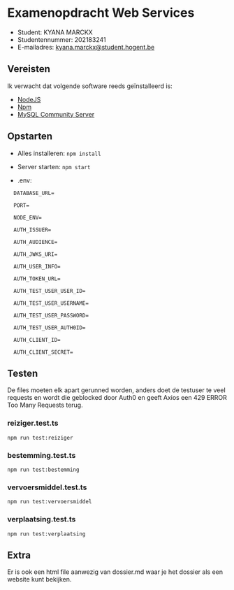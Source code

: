 # Examenopdracht Web Services

- Student: KYANA MARCKX
- Studentennummer: 202183241
- E-mailadres: kyana.marckx@student.hogent.be

## Vereisten

Ik verwacht dat volgende software reeds geïnstalleerd is:

- [NodeJS](https://nodejs.org)
- [Npm](https://www.npmjs.com)
- [MySQL Community Server](https://dev.mysql.com/downloads/mysql/)


## Opstarten

- Alles installeren: `npm install`

- Server starten: `npm start`

- .env: 
```  
  DATABASE_URL=

  PORT=

  NODE_ENV=

  AUTH_ISSUER=

  AUTH_AUDIENCE=

  AUTH_JWKS_URI=

  AUTH_USER_INFO=

  AUTH_TOKEN_URL=

  AUTH_TEST_USER_USER_ID=

  AUTH_TEST_USER_USERNAME=

  AUTH_TEST_USER_PASSWORD=

  AUTH_TEST_USER_AUTH0ID=

  AUTH_CLIENT_ID=

  AUTH_CLIENT_SECRET=
```

## Testen

De files moeten elk apart gerunned worden, anders doet de testuser te veel requests en wordt die geblocked door Auth0 en geeft Axios een 429 ERROR Too Many Requests terug.

### reiziger.test.ts

`npm run test:reiziger`

### bestemming.test.ts

`npm run test:bestemming`

### vervoersmiddel.test.ts

`npm run test:vervoersmiddel`

### verplaatsing.test.ts

`npm run test:verplaatsing`


## Extra

Er is ook een html file aanwezig van dossier.md waar je het dossier als een website kunt bekijken.

